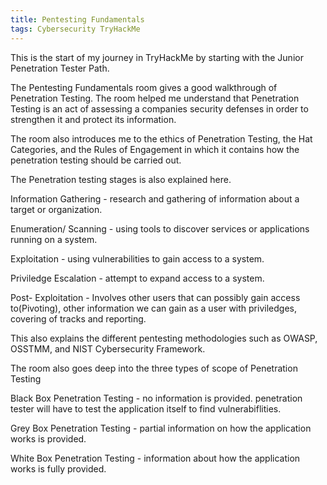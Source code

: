 ```yaml
---
title: Pentesting Fundamentals
tags: Cybersecurity TryHackMe
---
```


This is the start of my journey in TryHackMe by starting with the Junior Penetration Tester Path.

The Pentesting Fundamentals room gives a good walkthrough of Penetration Testing. The room helped me understand that
Penetration Testing is an act of assessing a companies security defenses in order to strengthen it and protect its information. 

The room also introduces me to the ethics of Penetration Testing, the Hat Categories, and the Rules of Engagement in which it 
contains how the penetration testing should be carried out.

The Penetration testing stages is also explained here.

Information Gathering - research and gathering of information about a target or organization.

Enumeration/ Scanning - using tools to discover services or applications running on a system.

Exploitation - using vulnerabilities to gain access to a system.

Priviledge Escalation - attempt to expand access to a system.

Post- Exploitation - Involves other users that can possibly gain access to(Pivoting), other information we can gain as a user with priviledges, covering of tracks and reporting.

This also explains the different pentesting methodologies such as OWASP, OSSTMM, and NIST Cybersecurity Framework.

The room also goes deep into the three types of scope of Penetration Testing

Black Box Penetration Testing - no information is provided. penetration tester will have to test the application itself to find vulnerabiflities.

Grey Box Penetration Testing - partial information on how the application works is provided.

White Box Penetration Testing - information about how the application works is fully provided.

